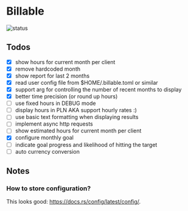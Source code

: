# Billable

![status](https://github.com/robertwijas/billable-rust/actions/workflows/rust.yml/badge.svg)

## Todos 

- [x] show hours for current month per client
- [x] remove hardcoded month
- [x] show report for last 2 months
- [x] read user config file from $HOME/.billable.toml or similar
- [x] support arg for controlling the number of recent months to display
- [x] better time precision (or round up hours)
- [ ] use fixed hours in DEBUG mode 
- [ ] display hours in PLN AKA support hourly rates :)
- [ ] use basic text formatting when displaying results
- [ ] implement async http requests
- [ ] show estimated hours for current month per client
- [x] configure monthly goal
- [ ] indicate goal progress and likelihood of hitting the target
- [ ] auto currency conversion

## Notes 

### How to store configuration?

This looks good: https://docs.rs/config/latest/config/.
